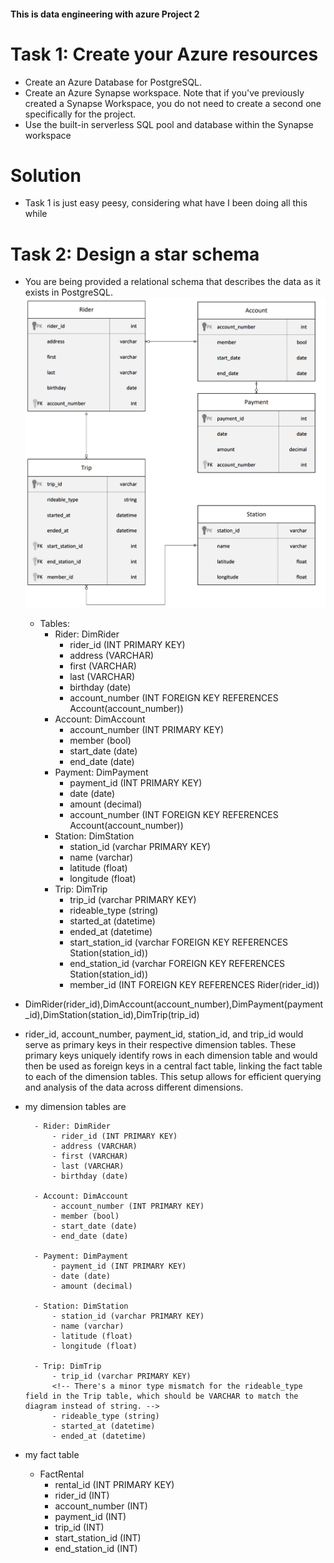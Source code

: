 #### This is data engineering with azure Project 2
# Task 1: Create your Azure resources
- Create an Azure Database for PostgreSQL.
- Create an Azure Synapse workspace. Note that if you've previously created a Synapse Workspace, you do not need to create a second one specifically for the project.
- Use the built-in serverless SQL pool and database within the Synapse workspace

# Solution
- Task 1 is just easy peesy, considering what have I been doing all this while

# Task 2: Design a star schema
- You are being provided a relational schema that describes the data as it exists in PostgreSQL. 
![relational schema that describes the data as it exists in PostgreSQL](https://github.com/anindameister/dataEngineeringWithAzure/blob/main/divvy-erd.png)
    - Tables:
        - Rider: DimRider
            - rider_id (INT PRIMARY KEY)
            - address (VARCHAR)
            - first (VARCHAR)
            - last (VARCHAR)
            - birthday (date)
            - account_number (INT FOREIGN KEY REFERENCES Account(account_number))
        - Account: DimAccount
            - account_number (INT PRIMARY KEY)
            - member (bool)
            - start_date (date)
            - end_date (date)
        - Payment: DimPayment
            - payment_id (INT PRIMARY KEY)
            - date (date)
            - amount (decimal)
            - account_number (INT FOREIGN KEY REFERENCES Account(account_number)) 
        - Station: DimStation
            - station_id (varchar PRIMARY KEY)
            - name (varchar)
            - latitude (float)
            - longitude (float)
        - Trip: DimTrip
            - trip_id (varchar PRIMARY KEY)
            <!-- There's a minor type mismatch for the rideable_type field in the Trip table, which should be VARCHAR to match the diagram instead of string. -->
            - rideable_type (string)
            - started_at (datetime)
            - ended_at (datetime)
            <!-- The Trip table's foreign keys start_station_id and end_station_id are mentioned as INT in your text, but given they reference Station(station_id) which is a VARCHAR, the data types should match. Therefore, the foreign keys should also be of type VARCHAR to correctly reference the primary key of the Station table. -->
            - start_station_id (varchar FOREIGN KEY REFERENCES Station(station_id)) 
            - end_station_id (varchar FOREIGN KEY REFERENCES Station(station_id)) 
            <!-- The foreign key in the Trip table should be rider_id, not member_id, to match the rider_id primary key in the Rider table according to the diagram. -->
            - member_id (INT FOREIGN KEY REFERENCES Rider(rider_id)) 

 - DimRider(rider_id),DimAccount(account_number),DimPayment(payment_id),DimStation(station_id),DimTrip(trip_id)
 - rider_id, account_number, payment_id, station_id, and trip_id would serve as primary keys in their respective dimension tables. These primary keys uniquely identify rows in each dimension table and would then be used as foreign keys in a central fact table, linking the fact table to each of the dimension tables. This setup allows for efficient querying and analysis of the data across different dimensions.
- my dimension tables are

        - Rider: DimRider
            - rider_id (INT PRIMARY KEY)
            - address (VARCHAR)
            - first (VARCHAR)
            - last (VARCHAR)
            - birthday (date)

        - Account: DimAccount
            - account_number (INT PRIMARY KEY)
            - member (bool)
            - start_date (date)
            - end_date (date)

        - Payment: DimPayment
            - payment_id (INT PRIMARY KEY)
            - date (date)
            - amount (decimal)

        - Station: DimStation
            - station_id (varchar PRIMARY KEY)
            - name (varchar)
            - latitude (float)
            - longitude (float)

        - Trip: DimTrip
            - trip_id (varchar PRIMARY KEY)
            <!-- There's a minor type mismatch for the rideable_type field in the Trip table, which should be VARCHAR to match the diagram instead of string. -->
            - rideable_type (string)
            - started_at (datetime)
            - ended_at (datetime)
- my fact table
    - FactRental
        - rental_id (INT PRIMARY KEY)
        - rider_id (INT)
        - account_number (INT)
        - payment_id (INT)
        - trip_id (INT)
        <!-- Ensure the data types for start_station_id and end_station_id in FactRental match the data type of station_id in DimStation (which should be VARCHAR, not INT as currently listed) for proper relational integrity. -->
        - start_station_id (INT)
        - end_station_id (INT)

